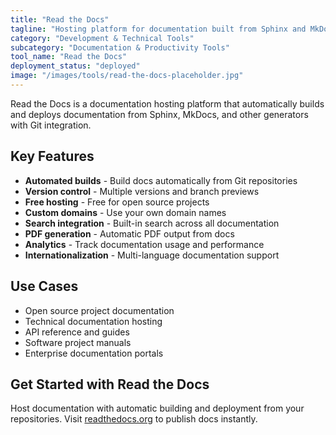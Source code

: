 ```yaml
---
title: "Read the Docs"
tagline: "Hosting platform for documentation built from Sphinx and MkDocs projects"
category: "Development & Technical Tools"
subcategory: "Documentation & Productivity Tools"
tool_name: "Read the Docs"
deployment_status: "deployed"
image: "/images/tools/read-the-docs-placeholder.jpg"
---
```

Read the Docs is a documentation hosting platform that automatically builds and deploys documentation from Sphinx, MkDocs, and other generators with Git integration.

## Key Features

- **Automated builds** - Build docs automatically from Git repositories
- **Version control** - Multiple versions and branch previews
- **Free hosting** - Free for open source projects
- **Custom domains** - Use your own domain names
- **Search integration** - Built-in search across all documentation
- **PDF generation** - Automatic PDF output from docs
- **Analytics** - Track documentation usage and performance
- **Internationalization** - Multi-language documentation support

## Use Cases

- Open source project documentation
- Technical documentation hosting
- API reference and guides
- Software project manuals
- Enterprise documentation portals

## Get Started with Read the Docs

Host documentation with automatic building and deployment from your repositories. Visit [readthedocs.org](https://readthedocs.org) to publish docs instantly.